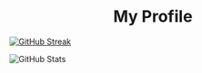 # <center> My Profile

[![GitHub Streak](https://streak-stats.demolab.com?user=DenizGazitepe&theme=catppuccin-mocha&hide_border=true&border_radius=5&date_format=j%20M%5B%20Y%5D)](https://git.io/streak-stats)

![GitHub Stats](https://github-readme-stats.vercel.app/api?username=DenizGazitepe&theme=catppuccin_mocha&show_icons=true&hide_border=true&count_private=true&include_all_commits=true)
